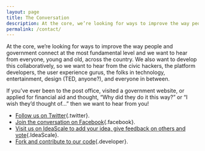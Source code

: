 ```yaml
---
layout: page
title: The Conversation
description: At the core, we’re looking for ways to improve the way people and government connect at the most fundamental level and we want to hear from everyone, young and old, across the country. 
permalink: /contact/
---
```


At the core, we’re looking for ways to improve the way people and government connect at the most fundamental level and we want to hear from everyone, young and old, across the country. We also want to develop this collaboratively, so we want to hear from the civic hackers, the platform developers, the user experience gurus, the folks in technology, entertainment, design (TED, anyone?), and everyone in between.

If you’ve ever been to the post office, visited a government website, or applied for financial aid and thought, “Why did they do it this way?” or “I wish they’d thought of...” then we want to hear from you!

* [Follow us on Twitter](http://bit.ly/mygovtwitter){.twitter}.
* [Join the conversation on Facebook](http://bit.ly/mygovfacebook){.facebook}.
* [Visit us on IdeaScale to add your idea, give feedback on others and vote](http://bit.ly/mygovideascale){.IdeaScale}.
* [Fork and contribute to our code](http://presidential-innovation-fellows.github.com/mygov/developer/){.developer}. 